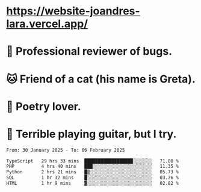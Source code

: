 # https://website-joandres-lara.vercel.app/
# 🐛 Professional reviewer of bugs.
# 🐱 Friend of a cat (his name is Greta).
# 📜 Poetry lover.
# 🎸 Terrible playing guitar, but I try.

<!--START_SECTION:waka-->

```txt
From: 30 January 2025 - To: 06 February 2025

TypeScript   29 hrs 33 mins  ██████████████████░░░░░░░   71.80 %
PHP          4 hrs 40 mins   ███░░░░░░░░░░░░░░░░░░░░░░   11.35 %
Python       2 hrs 21 mins   █▒░░░░░░░░░░░░░░░░░░░░░░░   05.73 %
SQL          1 hr 32 mins    █░░░░░░░░░░░░░░░░░░░░░░░░   03.76 %
HTML         1 hr 9 mins     ▓░░░░░░░░░░░░░░░░░░░░░░░░   02.82 %
```

<!--END_SECTION:waka-->
